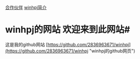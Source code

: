 [合作伙伴](https://2836963671.github.io/合作伙伴.htm "合作伙伴")        [ winhpj简介](https://2836963671.github.io/简介.htm "winhpj简介")


# winhpj的网站  欢迎来到此网站#
这是我的github网站 [https://github.com/2836963671/winhpj](https://github.com/2836963671/winhpj "winhpj的github网页")

